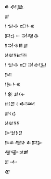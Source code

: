 <div class='block'>
<div class='line'>𒌑 𒀠𒆥</div>
<div class='line'>𒋗</div>
<div class='line'>𒁹 𒈠𒈾 𒍏𒈨𒌍</div>
<div class='line'>𒁕𒌓 𒀸 𒋫𒆷𒆠</div>
<div class='line'>𒀀𒋫𒈾𒀾𒋗</div>
<div class='line'>𒆪𒊏𒀀𒅀𒀀</div>
<div class='line'>𒁹 𒈠𒈾 𒍏 𒋫𒀠𒌨</div>
<div class='line'>𒅀</div>
<div class='line'>𒁹𒌉𒈨𒌍</div>
<div class='line'>𒁹 𒆜 𒋗𒌋𒉡</div>
<div class='line'>𒆗𒇻 𒑱 𒅗𒇷</div>
<div class='line'>𒋗𒌋𒌓</div>
<div class='line'>𒆪𒊏𒀀𒀀</div>
<div class='line'>𒄿𒈠𒊩𒆪</div>
<div class='line'>𒄿𒉺𒆷𒄩 𒉺𒁕𒉌</div>
<div class='line'>𒆷𒊍𒁀𒋢</div>
<div class='line'>𒇻 𒋾</div>
<div class='line'>𒊏</div>
</div>